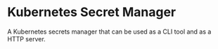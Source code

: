 # Kubernetes Secret Manager

A Kubernetes secrets manager that can be used as a CLI tool and as a HTTP server.
